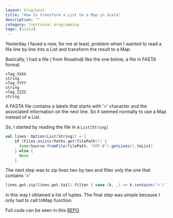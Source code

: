 ```yaml
---
layout: blog/post
title: "How to transform a List to a Map in Scala"
description: ""
category: functional programming
tags: [scala]
---
```


Yesterday I faced a new, for me at least, problem when I wanted to read a file line by line into a List and transform the result to a Map. 

Basically, I had a file ( from Rosalind) like the one below, a file in FASTA format.

```
>Tag_XXXX
string
>Tag_YYYY
string
>Tag_ZZZZ
string
```

A FASTA file contains a labels that starts with '>' character and the associated information on the next line. So it seemed normally to use a Map instead of a List.

So, I started by reading the file in a `List[String]`

```scala
val lines: Option[List[String]] = {
    if (Files.exists(Paths.get(filePath))) {
      Some(Source.fromFile(filePath, "UTF-8").getLines().toList)
    } else {
      None
    }
```

The next step was to zip lines two by two and filter only the one that contains '>'

```scala
lines.get.zip(lines.get.tail).filter { case (k, _) => k.contains('>') }
```

in this way I obtained a list of tuples. The final step was simple because I only had to call toMap function.

Full code can be seen in this [REPO](https://github.com/ardeleanasm/bioinformatics).



